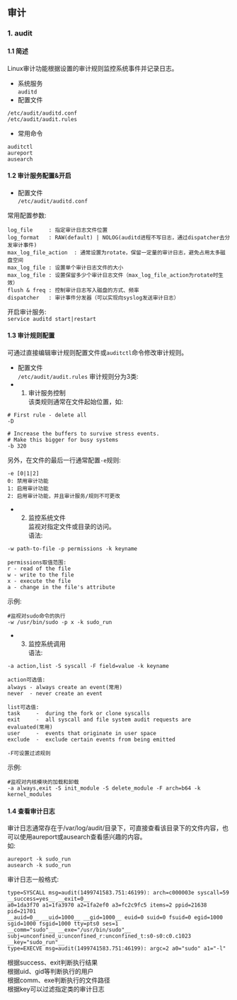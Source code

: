 ## 审计
### 1. audit
#### 1.1 简述
Linux审计功能根据设置的审计规则监控系统事件并记录日志。<br>
* 系统服务<br>
`auditd`
* 配置文件<br>
```
/etc/audit/auditd.conf
/etc/audit/audit.rules
```
* 常用命令<br>
```
auditctl
aureport
ausearch
```

#### 1.2 审计服务配置&开启
* 配置文件<br>
`/etc/audit/auditd.conf`

常用配置参数:<br>
```
log_file     : 指定审计日志文件位置
log_format   : RAW(default) | NOLOG(auditd进程不写日志，通过dispatcher去分发审计事件)
max_log_file_action  : 通常设置为rotate，保留一定量的审计日志，避免占用太多磁盘空间
max_log_file : 设置单个审计日志文件的大小
max_log_file : 设置保留多少个审计日志文件（max_log_file_action为rotate时生效）
flush & freq : 控制审计日志写入磁盘的方式、频率
dispatcher   : 审计事件分发器（可以实现向syslog发送审计日志）
```

开启审计服务:<br>
`service auditd start|restart`

#### 1.3 审计规则配置
可通过直接编辑审计规则配置文件或`auditctl`命令修改审计规则。<br>
* 配置文件<br>
`/etc/audit/audit.rules`
审计规则分为3类:<br>
* 1) 审计服务控制<br>
该类规则通常在文件起始位置，如:<br>
```
# First rule - delete all
-D

# Increase the buffers to survive stress events.
# Make this bigger for busy systems
-b 320
```

另外，在文件的最后一行通常配置`-e`规则:<br>
```
-e [0|1|2]
0: 禁用审计功能
1: 启用审计功能
2: 启用审计功能，并且审计服务/规则不可更改
```

* 2) 监控系统文件<br>
监视对指定文件或目录的访问。<br>
语法:<br>
```
-w path-to-file -p permissions -k keyname

permissions取值范围:
r - read of the file
w - write to the file
x - execute the file
a - change in the file's attribute
```

示例:<br>
```
#监视对sudo命令的执行
-w /usr/bin/sudo -p x -k sudo_run
```

* 3) 监控系统调用<br>
语法:<br>
```
-a action,list -S syscall -F field=value -k keyname

action可选值:
always - always create an event(常用)
never  - never create an event

list可选值:
task     -  during the fork or clone syscalls
exit     -  all syscall and file system audit requests are evaluated(常用)
user     -  events that originate in user space
exclude  -  exclude certain events from being emitted

-F可设置过滤规则
```

示例:<br>
```
#监视对内核模块的加载和卸载
-a always,exit -S init_module -S delete_module -F arch=b64 -k kernel_modules
```

#### 1.4 查看审计日志
审计日志通常存在于/var/log/audit/目录下，可直接查看该目录下的文件内容，也可以使用aureport或ausearch查看感兴趣的内容。<br>
如:<br>
```
aureport -k sudo_run
ausearch -k sudo_run
```

审计日志一般格式:<br>
```
type=SYSCALL msg=audit(1499741583.751:46199): arch=c000003e syscall=59 __success=yes__ __exit=0__ 
a0=1da3f70 a1=1fa3970 a2=1fa2ef0 a3=fc2c9fc5 items=2 ppid=21638 pid=21701 
__auid=0__ __uid=1000__ __gid=1000__ euid=0 suid=0 fsuid=0 egid=1000 sgid=1000 fsgid=1000 tty=pts0 ses=1 
__comm="sudo"__ __exe="/usr/bin/sudo"__ subj=unconfined_u:unconfined_r:unconfined_t:s0-s0:c0.c1023 __key="sudo_run"__
type=EXECVE msg=audit(1499741583.751:46199): argc=2 a0="sudo" a1="-l"
```
根据success、exit判断执行结果<br>
根据uid、gid等判断执行的用户<br>
根据comm、exe判断执行的文件路径<br>
根据key可以过滤指定类的审计日志<br>
